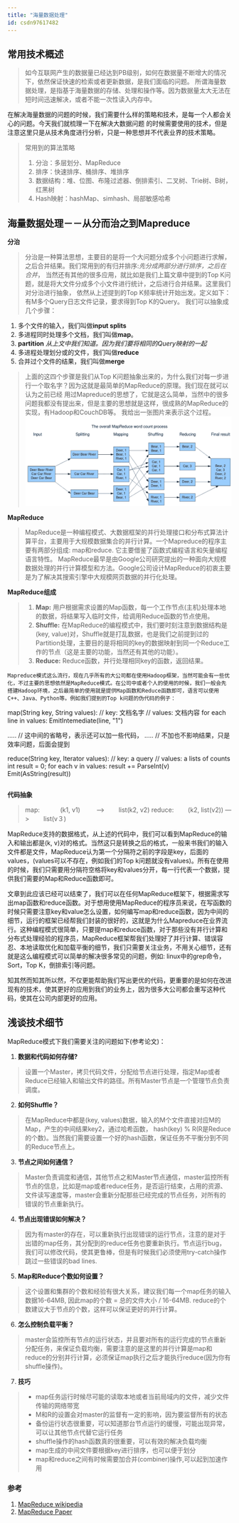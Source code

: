 ```yaml
---
title: "海量数据处理"
id: csdn97617482
---
```


## 常用技术概述

> 如今互联网产生的数据量已经达到PB级别，如何在数据量不断增大的情况下，依然保证快速的检索或者更新数据，是我们面临的问题。
> 所谓海量数据处理，是指基于海量数据的存储、处理和操作等。因为数据量太大无法在短时间迅速解决，或者不能一次性读入内存中。

在解决海量数据的问题的时候，我们需要什么样的策略和技术，是每一个人都会关心的问题。今天我们就梳理一下在解决大数据问题
的时候需要使用的技术，但是注意这里只是从技术角度进行分析，只是一种思想并不代表业界的技术策略。

> 常用到的算法策略
> 
> 1.  分治：多层划分、MapReduce
> 2.  排序：快速排序、桶排序、堆排序
> 3.  数据结构：堆、位图、布隆过滤器、倒排索引、二叉树、Trie树、B树，红黑树
> 4.  Hash映射：hashMap、simhash、局部敏感哈希

## 海量数据处理－－从分而治之到Mapreduce

**分治**

> 分治是一种算法思想，主要目的是将一个大问题分成多个小问题进行求解，之后合并结果。我们常用到的有归并排序:*先分成两部分进行排序，之后在合并*，
> 当然还有其他的很多应用，就比如是我们上篇文章中提到的Top K问题，就是将大文件分成多个小文件进行统计，之后进行合并结果。这里我们对分治进行抽象，
> 依然从上述提到的Top K频率统计开始出发。定义如下：有M多个Query日志文件记录，要求得到Top K的Query。
> 我们可以抽象成几个步骤：

1.  多个文件的输入，我们叫做**input splits**
2.  多进程同时处理多个文档，我们叫做**map**。
3.  **partition** *从上文中我们知道。因为我们要将相同的Query映射的一起*
4.  多进程处理划分或的文件，我们叫做**reduce**
5.  合并过个文件的结果，我们叫做**merge**

> 上面的这四个步骤是我们从Top K问题抽象出来的，为什么我们对每一步进行一个取名字？因为这就是最简单的MapReduce的原理。我们现在就可以认为之前已经
> 用过Mapreduce的思想了，它就是这么简单，当然中的很多问题我都没有提出来，但是主要的思想就是这样，很成熟的MapReduce的实现，有Hadoop和CouchDB等。
> 我给出一张图片来表示这个过程。
> ![](../img/0175ee923268eb0e8c751448bb05f812.png)

**MapReduce**

> MapReduce是一种编程模式、大数据框架的并行处理接口和分布式算法计算平台，主要用于大规模数据集合的并行计算。一个Mapreduce的程序主要有两部分组成: map和reduce. 它主要借鉴了函数式编程语言和矢量编程语言特性。
> MapReduce最早是由Google公司研究提出的一种面向大规模数据处理的并行计算模型和方法。Google公司设计MapReduce的初衷主要是为了解决其搜索引擎中大规模网页数据的并行化处理。

**MapReduce组成**

> 1.  **Map:**
>     用户根据需求设置的Map函数，每一个工作节点(主机)处理本地的数据，将结果写入临时文件，给调用Reduce函数的节点使用。
> 2.  **Shuffle:**
>     在MapReduce的编程模式中，我们要时刻注意到数据结构是(key, value)对，Shuffle就是打乱数据，也是我们之前提到过的Partition处理，主要目的是将相同的key的数据映射到同一个Reduce工作的节点（这是主要的功能，当然还有其他的功能）。
> 3.  **Reduce:**
>     Reduce函数，并行处理相同key的函数，返回结果。

```
Mapreduce模式这么流行，现在几乎所有的大公司都在使用Hadoop框架，当然可能会有一些优化，不过主要的思想依然是MapReduce模式。在公司中或者个人的使用的时候，我们一般会先搭建Hadoop环境，之后最简单的使用就是提供Map函数和Reduce函数即可，语言可以使用C++、Java、Python等。例如我们提到的Top k问题的伪代码的例子：     

```
map(String key, String values):
    // key: 文档名字
    // values: 文档内容
    for each line in values:
        EmitIntemediate(line, "1")

..... // 这中间的省略号，表示还可以加一些代码，
..... // 不加也不影响结果，只是效率问题，后面会提到

reduce(String key, Iterator values):
    // key: a query
    // values: a lists of counts
    int result = 0;
    for each v in values:
        result += ParseInt(v)
    Emit(AsString(result))
``` 
```

**代码抽象**

> map:　　　 (k1, v1) 　　 —>　　 list(k2, v2)
> reduce: 　　(k2, list(v2)) —> 　　list(v３)

MapReduce支持的数据格式，从上述的代码中，我们可以看到MapReduce的输入和输出都是(k, v)对的格式。当然这只是转换之后的格式，一般来书我们的输入文件都是文件，MapReduce认为第一个分隔符之前的字段是key，后面的values，(values可以不存在，例如我们的Top k问题就没有values)。所有在使用的时候，我们只需要用分隔符空格将key和values分开，每一行代表一个数据，提供我们需要的Map和Reduce函数即可。

文章到此应该已经可以结束了，我们可以在任何MapReduce框架下，根据需求写出map函数和reduce函数。对于想用使用MapReduce的程序员来说，在写函数的时候只需要注意key和value怎么设置，如何编写map和reduce函数，因为中间的细节，运行的框架已经帮我们封装的很好的，这就是为什么Mapreduce在业界流行。这种编程模式很简单，只要提map和reduce函数，对于那些没有并行计算和分布式处理经验的程序员，MapReduce框架帮我们处理好了并行计算、错误容忍、本地读取优化和加载平衡的细节，我们只需要关注业务，不用关心细节，还有就是这么编程模式可以简单的解决很多常见的问题，例如: linux中的grep命令，Sort，Top K，倒排索引等问题。

知其然而知其所以然，不仅更能帮助我们写出更优的代码，更重要的是如何在改进现有的技术，使其更好的应用到我们的业务上，因为很多大公司都会重写这种代码，使其在公司内部更好的应用。

## 浅谈技术细节

MapReduce模式下我们需要关注的问题如下(参考论文)：

1.  **数据和代码如何存储?**

> 设置一个Master，拷贝代码文件，分配给节点进行处理，指定Map或者Reduce已经输入和输出文件的路径。所有Master节点是一个管理节点负责调度。

2.  **如何Shuffle？**

> 在MapReduce中都是(key, values)数据，输入的M个文件直接对应M的Map，产生的中间结果key2，通过哈希函数，
> hash(key) % R(R是Reduce的个数)。当然我们需要设置一个好的hash函数，保证任务不平衡分到不同的Reduce节点上。

3.  **节点之间如何通信？**

> Master负责调度和通信，其他节点之和Master节点通信，master监控所有节点的信息，比如是map或者reduce任务，是否运行结束，占用的资源、文件读写速度等，master会重新分配那些已经完成的节点任务，对所有的错误的节点重新执行。

4.  **节点出现错误如何解决？**

> 因为有master的存在，可以重新执行出现错误的运行节点，注意的是对于出错的map任务，其分配到的reduce任务也要重新执行。节点运行bug，我们可以修改代码，使其更鲁棒，但是有时候我们必须使用try-catch操作跳过一些错误的bad lines.

5.  **Map和Reduce个数如何设置？**

> 这个设置和集群的个数和经验有很大关系，建议我们每一个map任务的输入数据16-64MB, 因此map的个数 = 总的文件大小 / 16-64MB. reduce的个数建议大于节点的个数，这样可以保证更好的并行计算。

6.  **怎么控制负载平衡？**

> master会监控所有节点的运行状态，并且要对所有的运行完成的节点重新分配任务，来保证负载均衡，需要注意的是这里的并行计算是map和reduce的分别并行计算，必须保证map执行之后才能执行reduce(因为你有shuffle操作)。

7.  **技巧**

> *   map任务运行时候尽可能的读取本地或者当前局域内的文件，减少文件传输的网络带宽
> *   M和R的设置会对master的监督有一定的影响，因为要监督所有的状态
> *   备份运行状态很重要，可以知道那台节点运行的缓慢，可能出现异常，可以让其他节点代替它运行任务
> *   shuffle操作的hash函数真的很重要，可以有效的解决负载均衡
> *   map生成的中间文件要根据key进行排序，也可以便于划分
> *   map和reduce之间有时候需要加合并(combiner)操作,可以起到加速作用

### 参考

1.  [MapReduce wikipedia](https://en.wikipedia.org/wiki/MapReduce)
2.  [MapReduce Paper](https://static.googleusercontent.com/media/research.google.com/en//archive/mapreduce-osdi04.pdf)